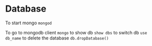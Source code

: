 # Database
To start mongo `mongod`

To go to mongodb client `mongo`
to show db `show dbs`
to switch db `use db_name`
to delete the database `db.dropDatabase()`
